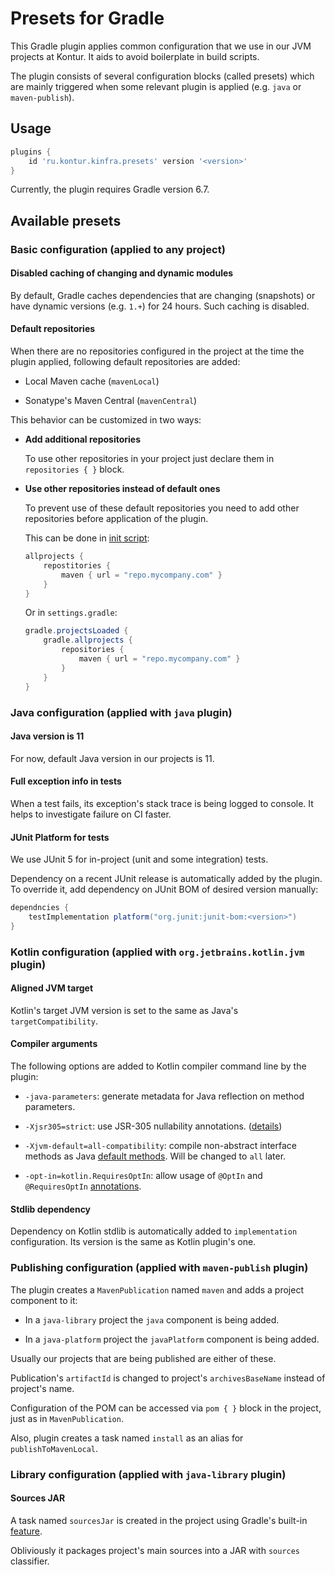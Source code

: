 # Presets for Gradle

This Gradle plugin applies common configuration that we use in our JVM projects at Kontur.
It aids to avoid boilerplate in build scripts.

The plugin consists of several configuration blocks (called presets)
which are mainly triggered when some relevant plugin is applied (e.g. `java` or `maven-publish`).

## Usage

```groovy
plugins {
    id 'ru.kontur.kinfra.presets' version '<version>'
}
```

Currently, the plugin requires Gradle version 6.7.

## Available presets

### Basic configuration (applied to any project)

#### Disabled caching of changing and dynamic modules

By default, Gradle caches dependencies that are changing (snapshots) 
or have dynamic versions (e.g. `1.+`) for 24 hours.
Such caching is disabled.

#### Default repositories

When there are no repositories configured in the project at the time the plugin applied,
following default repositories are added:

  * Local Maven cache (`mavenLocal`)

  * Sonatype's Maven Central (`mavenCentral`)

This behavior can be customized in two ways:

  * __Add additional repositories__
   
    To use other repositories in your project just declare them in `repositories { }` block.
   
  * __Use other repositories instead of default ones__
 
    To prevent use of these default repositories you need to add other repositories before
    application of the plugin.
    
    This can be done in [init script]:
   
    ```groovy
    allprojects {
        repostitories {
            maven { url = "repo.mycompany.com" }
        }
    }
    ```
   
    [init script]: https://docs.gradle.org/current/userguide/init_scripts.html
    
    Or in `settings.gradle`:
    
    ```groovy
    gradle.projectsLoaded {
        gradle.allprojects {
            repositories {
                maven { url = "repo.mycompany.com" }
            }
        }
    }
    ```

### Java configuration (applied with `java` plugin)

#### Java version is 11

For now, default Java version in our projects is 11.

#### Full exception info in tests

When a test fails, its exception's stack trace is being logged to console.
It helps to investigate failure on CI faster.

#### JUnit Platform for tests

We use JUnit 5 for in-project (unit and some integration) tests.

Dependency on a recent JUnit release is automatically added by the plugin.
To override it, add dependency on JUnit BOM of desired version manually:
```groovy
dependncies {
    testImplementation platform("org.junit:junit-bom:<version>")
}
```

### Kotlin configuration (applied with `org.jetbrains.kotlin.jvm` plugin)

#### Aligned JVM target

Kotlin's target JVM version is set to the same as Java's `targetCompatibility`.

#### Compiler arguments

The following options are added to Kotlin compiler command line by the plugin:

  * `-java-parameters`: generate metadata for Java reflection on method parameters.

  * `-Xjsr305=strict`: use JSR-305 nullability annotations. ([details][jsr-305])

  * `-Xjvm-default=all-compatibility`: compile non-abstract interface methods as Java [default methods][default-interop]. Will be changed to `all` later.

  * `-opt-in=kotlin.RequiresOptIn`: allow usage of `@OptIn` and `@RequiresOptIn` [annotations][opt-in].

  [jsr-305]: http://kotlinlang.org/docs/reference/java-interop.html#jsr-305-support
  [default-interop]: https://kotlinlang.org/docs/reference/java-to-kotlin-interop.html#default-methods-in-interfaces
  [opt-in]: https://kotlinlang.org/docs/opt-in-requirements.html

#### Stdlib dependency

Dependency on Kotlin stdlib is automatically added to `implementation` configuration.
Its version is the same as Kotlin plugin's one.

### Publishing configuration (applied with `maven-publish` plugin)

The plugin creates a `MavenPublication` named `maven` and adds a project component to it:

  * In a `java-library` project the `java` component is being added.

  * In a `java-platform` project the `javaPlatform` component is being added.
  
Usually our projects that are being published are either of these.

Publication's `artifactId` is changed to project's `archivesBaseName` instead of project's name.

Configuration of the POM can be accessed via `pom { }` block in the project, just as in `MavenPublication`.

Also, plugin creates a task named `install` as an alias for `publishToMavenLocal`.

### Library configuration (applied with `java-library` plugin)

#### Sources JAR

A task named `sourcesJar` is created in the project using Gradle's built-in [feature][sources-jar].

Obliviously it packages project's main sources into a JAR with `sources` classifier.

  [sources-jar]: https://docs.gradle.org/current/dsl/org.gradle.api.plugins.JavaPluginExtension.html#org.gradle.api.plugins.JavaPluginExtension:withSourcesJar()
